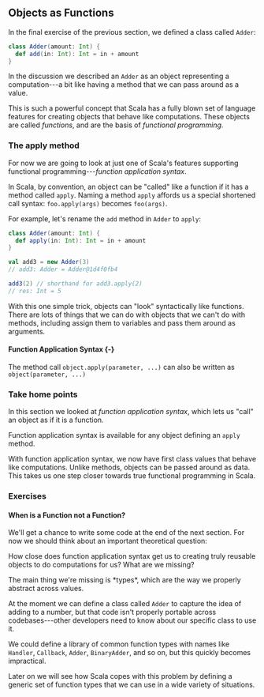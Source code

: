 ## Objects as Functions

In the final exercise of the previous section, we defined a class called `Adder`:

~~~ scala
class Adder(amount: Int) {
  def add(in: Int): Int = in + amount
}
~~~

In the discussion we described an `Adder` as an object representing a computation---a bit like having a method that we can pass around as a value.

This is such a powerful concept that Scala has a fully blown set of language features for creating objects that behave like computations. These objects are called *functions*, and are the basis of *functional programming*.

### The apply method

For now we are going to look at just one of Scala's features supporting functional programming---*function application syntax*.

In Scala, by convention, an object can be "called" like a function if it has a method called `apply`. Naming a method `apply` affords us a special shortened call syntax: `foo.apply(args)` becomes `foo(args)`.

For example, let's rename the `add` method in `Adder` to `apply`:

~~~ scala
class Adder(amount: Int) {
  def apply(in: Int): Int = in + amount
}

val add3 = new Adder(3)
// add3: Adder = Adder@1d4f0fb4

add3(2) // shorthand for add3.apply(2)
// res: Int = 5
~~~

With this one simple trick, objects can "look" syntactically like functions. There are lots of things that we can do with objects that we can't do with methods, including assign them to variables and pass them around as arguments.

<div class="callout callout-info">

#### Function Application Syntax {-}

The method call `object.apply(parameter, ...)` can also be written as `object(parameter, ...)`

</div>

### Take home points

In this section we looked at *function application syntax*, which lets us "call" an object as if it is a function.

Function application syntax is available for any object defining an `apply` method.

With function application syntax, we now have first class values that behave like computations. Unlike methods, objects can be passed around as data. This takes us one step closer towards true functional programming in Scala.

### Exercises

#### When is a Function not a Function?

We'll get a chance to write some code at the end of the next section. For now we should think about an important theoretical question:

How close does function application syntax get us to creating truly reusable objects to do computations for us? What are we missing?

<div class="solution">
The main thing we're missing is *types*, which are the way we properly abstract across values.

At the moment we can define a class called `Adder` to capture the idea of adding to a number, but that code isn't properly portable across codebases---other developers need to know about our specific class to use it.

We could define a library of common function types with names like `Handler`, `Callback`, `Adder`, `BinaryAdder`, and so on, but this quickly becomes impractical.

Later on we will see how Scala copes with this problem by defining a generic set of function types that we can use in a wide variety of situations.
</div>
